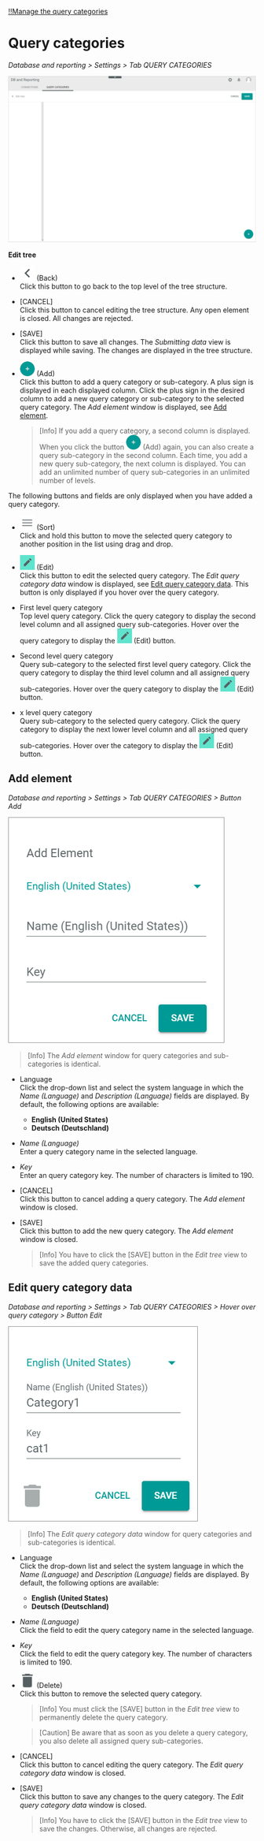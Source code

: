 [!!Manage the query categories](../Integration/03_ManageConnections.md)

# Query categories

*Database and reporting > Settings > Tab QUERY CATEGORIES*

![Query categories](../../Assets/Screenshots/DatabaseAndReporting/Settings/QueryCategories/QueryCategories.png "[Query categories]")

**Edit tree**

- ![Back](../../Assets/Icons/Back02.png "[Back]") (Back)   
    Click this button to go back to the top level of the tree structure. 

- [CANCEL]   
    Click this button to cancel editing the tree structure. Any open element is closed. All changes are rejected. 

- [SAVE]   
    Click this button to save all changes. The *Submitting data* view is displayed while saving. The changes are displayed in the tree structure.

- ![Add](../../Assets/Icons/Plus01.png "[Add]") (Add)   
    Click this button to add a query category or sub-category. A plus sign is displayed in each displayed column. Click the plus sign in the desired column to add a new query category or sub-category to the selected query category. The *Add element* window is displayed, see [Add element](#add-element).    

    > [Info] If you add a query category, a second column is displayed. When you click the button ![Add](../../Assets/Icons/Plus01.png "[Add]") (Add) again, you can also create a query sub-category in the second column. Each time, you add a new query sub-category, the next column is displayed. You can add an unlimited number of query sub-categories in an unlimited number of levels. 

The following buttons and fields are only displayed when you have added a query category.

- ![Sort](../../Assets/Icons/Sort01.png "[Sort]") (Sort)   
    Click and hold this button to move the selected query category to another position in the list using drag and drop.

[comment]: <> (Sorting geht nicht)

- ![Edit](../../Assets/Icons/Edit03.png "[Edit]") (Edit)   
    Click this button to edit the selected query category. The *Edit query category data* window is displayed, see [Edit query category data](#edit-query-category-data). This button is only displayed if you hover over the query category.

- First level query category   
    Top level query category. Click the query category to display the second level column and all assigned query sub-categories. Hover over the query category to display the ![Edit](../../Assets/Icons/Edit03.png "[Edit]") (Edit) button.

- Second level query category   
    Query sub-category to the selected first level query category. Click the query category to display the third level column and all assigned query sub-categories. Hover over the query category to display the ![Edit](../../Assets/Icons/Edit03.png "[Edit]") (Edit) button.

- x level query category   
    Query sub-category to the selected query category. Click the query category to display the next lower level column and all assigned query sub-categories. Hover over the category to display the ![Edit](../../Assets/Icons/Edit03.png "[Edit]") (Edit) button.


## Add element

*Database and reporting > Settings > Tab QUERY CATEGORIES > Button Add*

![Add element](../../Assets/Screenshots/DatabaseAndReporting/Settings/QueryCategories/AddElement.png "[Add element]")

> [Info] The *Add element* window for query categories and sub-categories is identical.

- Language   
    Click the drop-down list and select the system language in which the *Name (Language)* and *Description (Language)* fields are displayed. By default, the following options are available:
    - **English (United States)**
    - **Deutsch (Deutschland)**

- *Name (Language)*   
    Enter a query category name in the selected language.

- *Key*   
    Enter an query category key. The number of characters is limited to 190.

- [CANCEL]   
    Click this button to cancel adding a query category. The *Add element* window is closed.

- [SAVE]   
    Click this button to add the new query category. The *Add element* window is closed.

    > [Info] You have to click the [SAVE] button in the *Edit tree* view to save the added query categories.


## Edit query category data

*Database and reporting > Settings > Tab QUERY CATEGORIES > Hover over query category > Button Edit*

![Edit query category data](../../Assets/Screenshots/DatabaseAndReporting/Settings/QueryCategories/CategoryData.png "[Edit query category data]")

> [Info] The *Edit query category data* window for query categories and sub-categories is identical.

- Language   
    Click the drop-down list and select the system language in which the *Name (Language)* and *Description (Language)* fields are displayed. By default, the following options are available:
    - **English (United States)**
    - **Deutsch (Deutschland)**

- *Name (Language)*   
    Click the field to edit the query category name in the selected language.

- *Key*   
    Click the field to edit the query category key. The number of characters is limited to 190.

- ![Delete](../../Assets/Icons/Trash01.png "[Delete]") (Delete)   
    Click this button to remove the selected query category.

    > [Info] You must click the [SAVE] button in the *Edit tree* view to permanently delete the query category.

    > [Caution] Be aware that as soon as you delete a query category, you also delete all assigned query sub-categories.

- [CANCEL]   
    Click this button to cancel editing the query category. The *Edit query category data* window is closed.

- [SAVE]   
    Click this button to save any changes to the query category. The *Edit query category data* window is closed.

    > [Info] You have to click the [SAVE] button in the *Edit tree* view to save the changes. Otherwise, all changes are rejected.

